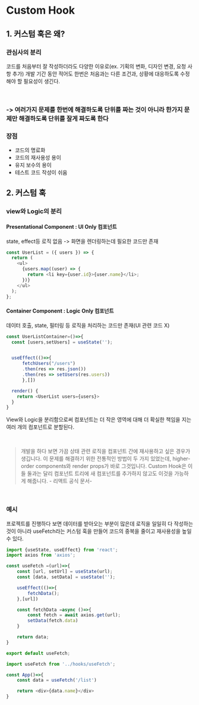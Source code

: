 # Custom Hook

## 1. 커스텀 훅은 왜?

### 관심사의 분리

코드를 처음부터 잘 작성하더라도 다양한 이유로(ex. 기획의 변화, 디자인 변경, 요청 사항 추가) 개발 기간 동안 적어도 한번은 처음과는 다른 조건과, 상황에 대응하도록 수정해야 할 필요성이 생긴다.

<br>

### -> 여러가지 문제를 한번에 해결하도록 단위를 짜는 것이 아니라 한가지 문제만 해결하도록 단위를 잘게 짜도록 한다

### 장점

- 코드의 명료화
- 코드의 재사용성 용이
- 유지 보수의 용이
- 테스트 코드 작성이 쉬움

## 2. 커스텀 훅

### view와 Logic의 분리

#### Presentational Component : UI Only 컴포넌트

state, effect등 로직 없음 -> 화면을 렌더링하는데 필요한 코드만 존재

```js
const UserList = ({ users }) => {
  return (
    <ul>
      {users.map((user) => {
        return <li key={user.id}>{user.name}</li>;
      })}
    </ul>
  );
};
```

#### Container Component : Logic Only 컴포넌트
데이터 호출, state, 필터링 등 로직을 처리하는 코드만 존재(UI 관련 코드 X)

```js
const UserListContainer=()=>{
  const [users,setUsers] = useState('');


  useEffect(()=>{
      fetchUsers("/users")
      .then(res => res.json())
      .then(res => setUsers(res.users))
      },[])

  render() {
    return <UserList users={users}>
  }
}
```

View와 Logic을 분리함으로써 컴포넌트는 더 작은 영역에 대해 더 확실한 책임을 지는 여러 개의 컴포넌트로 분할된다.

<br>

 > 개발을 하다 보면 가끔 상태 관련 로직을 컴포넌트 간에 재사용하고 싶은 경우가 생깁니다. 이 문제를 해결하기 위한 전통적인 방법이 두 가지 있었는데, higher-order components와 render props가 바로 그것입니다. Custom Hook은 이들 둘과는 달리 컴포넌트 트리에 새 컴포넌트를 추가하지 않고도 이것을 가능하게 해줍니다. - 리액트 공식 문서-

<br>

### 예시

프로젝트를 진행하다 보면 데이터를 받아오는 부분이 많은데 로직을 일일히 다 작성하는 것이 아니라 useFetch라는 커스텀 훅을 만들어 코드의 중복을 줄이고 재사용성을 높일 수 있다.

```js
import {useState, useEffect} from 'react';
import axios from 'axios';

const useFetch =(url)=>{
    const [url, setUrl] = useState(url);
    const [data, setData] = useState('');

    useEffect(()=>{
        fetchData();
    },[url])

    const fetchData =async ()=>{
        const fetch = await axios.get(url);
        setData(fetch.data)
    }

    return data;
}

export default useFetch;
```

```js
import useFetch from '../hooks/useFetch';

const App()=>{
    const data = useFetch('/list')

    return <div>{data.name}</div>
}
```